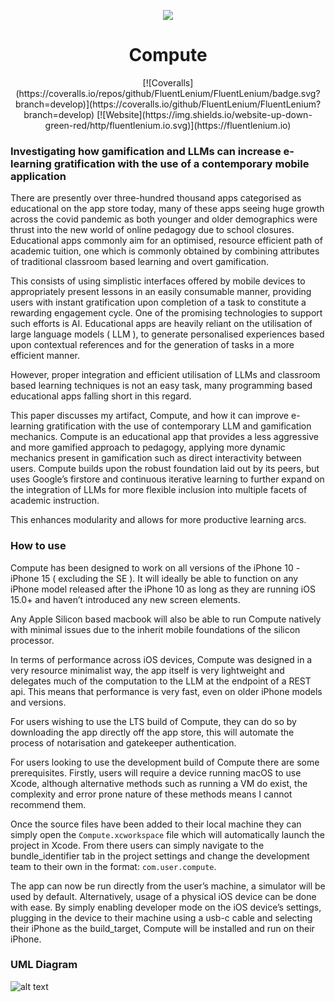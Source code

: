 <p align="center">
  <img src="https://github.com/user-attachments/assets/084e9d89-134e-4573-b7f4-1074c4b8dfcd"/>
</p>

<h1 align="center">
   Compute
</h1>

<p align="center">
  [![Coveralls](https://coveralls.io/repos/github/FluentLenium/FluentLenium/badge.svg?branch=develop)](https://coveralls.io/github/FluentLenium/FluentLenium?branch=develop)
  [![Website](https://img.shields.io/website-up-down-green-red/http/fluentlenium.io.svg)](https://fluentlenium.io)
</p>

### Investigating how gamification and LLMs can increase e-learning gratification with the use of a contemporary mobile application

There are presently over three-hundred thousand apps categorised as educational on the app store today, many of these apps seeing huge growth across the covid pandemic 
as both younger and older demographics were thrust into the new world of online pedagogy due to school closures. Educational apps commonly aim for an optimised, 
resource efficient path of academic tuition, one which is commonly obtained by combining attributes of traditional classroom based learning and overt gamification. 

This consists of using simplistic interfaces offered by mobile devices to appropriately present lessons in an easily consumable manner, providing users with instant 
gratification upon completion of a task to constitute a rewarding engagement cycle. One of the promising technologies to support such efforts is AI. Educational apps are 
heavily reliant on the utilisation of large language models ( LLM ), to generate personalised experiences based upon contextual references and for the generation of tasks in a more efficient manner. 

However, proper integration and efficient utilisation of LLMs and classroom based learning techniques is not an easy task, many programming based educational apps falling short in this regard. 

This paper discusses my artifact, Compute, and how it can improve e-learning gratification with the use of contemporary LLM and gamification mechanics. Compute is an educational app that provides 
a less aggressive and more gamified approach to pedagogy, applying more dynamic mechanics present in gamification such as direct interactivity between users. Compute builds upon the robust 
foundation laid out by its peers, but uses Google’s firstore and continuous iterative learning to further expand on the integration of LLMs for more flexible inclusion into multiple facets of academic instruction. 

This enhances modularity and allows for more productive learning arcs.

### How to use

Compute has been designed to work on all versions of the iPhone 10 - iPhone 15 ( excluding the SE ). It will ideally be able to function on any iPhone model released after the iPhone 10 as long as they are running iOS 15.0+ and haven’t introduced any new screen elements. 

Any Apple Silicon based macbook will also be able to run Compute natively with minimal issues due to the inherit mobile foundations of the silicon processor.

In terms of performance across iOS devices, Compute was designed in a very resource minimalist way, the app itself is very lightweight and delegates much of the computation to the LLM at the endpoint of a REST api. This means that performance is very fast, even on older iPhone models and versions.

For users wishing to use the LTS build of Compute, they can do so by downloading the app directly off the app store, this will automate the process of notarisation and gatekeeper authentication.

For users looking to use the development build of Compute there are some prerequisites. Firstly, users will require a device running macOS to use Xcode, although alternative methods such as running a VM  do exist, the complexity and error prone nature of these methods means I cannot recommend them.

Once the source files have been added to their local machine they can simply open the `Compute.xcworkspace` file which will automatically launch the project in Xcode. From there users can simply navigate to the bundle_identifier tab in the project settings and change the development team to their own in the format: `com.user.compute`.

The app can now be run directly from the user’s machine, a simulator will be used by default. Alternatively, usage of a physical iOS device can be done with ease. By simply enabling developer mode on the iOS device’s settings, plugging in the device to their machine using a usb-c cable and selecting their iPhone as the build_target, Compute will be installed and run on their iPhone.

### UML Diagram

![alt text](https://cdn.discordapp.com/attachments/728736805913886801/1379739256188305418/Screenshot_2025-03-17_at_12.36.07.png?ex=684155d0&is=68400450&hm=7fe9566f0c1aa093bdf9af353b8f314b7b4b3df3a6f41bbd5f549fa6a9b3a188&)
